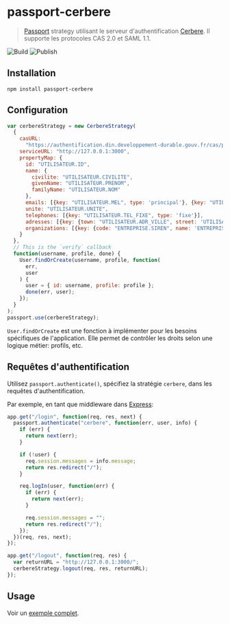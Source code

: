 # passport-cerbere

> [Passport](http://passportjs.org/) strategy utilisant le serveur d'authentification [Cerbere](https://authentification.din.developpement-durable.gouv.fr). Il supporte les protocoles CAS 2.0 et SAML 1.1.

![Build](https://github.com/MTES-MCT/passport-cerbere/workflows/Build/badge.svg)
![Publish](https://github.com/MTES-MCT/passport-cerbere/workflows/Publish/badge.svg?event=release)

## Installation

```shell
npm install passport-cerbere
```

## Configuration

```javascript
var cerbereStrategy = new CerbereStrategy(
  {
    casURL:
      "https://authentification.din.developpement-durable.gouv.fr/cas/public",
    serviceURL: "http://127.0.0.1:3000",
    propertyMap: {
      id: "UTILISATEUR.ID",
      name: {
        civilite: "UTILISATEUR.CIVILITE",
        givenName: "UTILISATEUR.PRENOM",
        familyName: "UTILISATEUR.NOM"
      },
      emails: [{key: "UTILISATEUR.MEL", type: 'principal'}, {key: "UTILISATEUR.MELPR", type: 'professionnel'}],
      unite: "UTILISATEUR.UNITE",
      telephones: [{key: "UTILISATEUR.TEL_FIXE", type: 'fixe'}],
      adresses: [{key: {town: "UTILISATEUR.ADR_VILLE", street: 'UTILISATEUR.ADR_RUE', streetcode: 'UTILISATEUR.ADR_CODEPOSTAL', country: 'UTILISATEUR.ADR_PAYS_NOM'}, type: 'principale'}, {key: {town: "ENTREPRISE.ADR_VILLE", street: 'ENTREPRISE.ADR_RUE', streetcode: 'ENTREPRISE.ADR_CODEPOSTAL', country: 'ENTREPRISE.ADR_PAYS_NOM'}, type: 'entreprise'}],
      organizations: [{key: {code: "ENTREPRISE.SIREN", name: 'ENTREPRISE.RAISON_SOCIALE'}, type: 'principale'}]
    }
  },
  // This is the `verify` callback
  function(username, profile, done) {
    User.findOrCreate(username, profile, function(
      err,
      user
    ) {
      user = { id: username, profile: profile };
      done(err, user);
    });
  }
);
passport.use(cerbereStrategy);
```

`User.findOrCreate` est une fonction à implémenter pour les besoins spécifiques de l'application. Elle permet de contrôler les droits selon une logique métier: profils, etc.

## Requêtes d'authentification

Utilisez `passport.authenticate()`, spécifiez la stratégie `cerbere`, dans les requêtes d'authentification.

Par exemple, en tant que middleware dans [Express](http://expressjs.com/):

```javascript
app.get("/login", function(req, res, next) {
  passport.authenticate("cerbere", function(err, user, info) {
    if (err) {
      return next(err);
    }

    if (!user) {
      req.session.messages = info.message;
      return res.redirect("/");
    }

    req.logIn(user, function(err) {
      if (err) {
        return next(err);
      }

      req.session.messages = "";
      return res.redirect("/");
    });
  })(req, res, next);
});

app.get("/logout", function(req, res) {
  var returnURL = "http://127.0.0.1:3000/";
  cerbereStrategy.logout(req, res, returnURL);
});
```

## Usage

Voir un [exemple complet](https://github.com/MTES-MCT/cerbere-nodejs).
